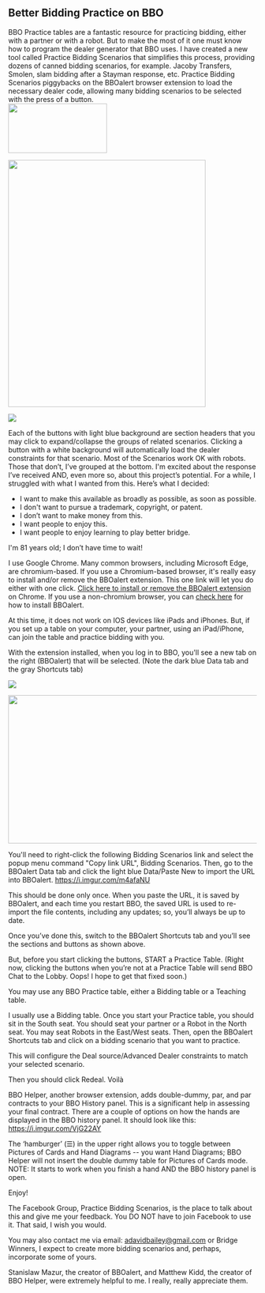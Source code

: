 ## Better Bidding Practice on BBO

BBO Practice tables are a fantastic resource for practicing bidding, either with a partner or with a robot. But to make the most of it one must know how to program the dealer generator that BBO uses. I have created a new tool called Practice Bidding Scenarios that simplifies this process, providing dozens of canned bidding scenarios, for example. Jacoby Transfers, Smolen, slam bidding after a Stayman response, etc. Practice Bidding Scenarios piggybacks on the BBOalert browser extension to load the necessary dealer code, allowing many bidding scenarios to be selected with the press of a button.  
<img src="image.png" width="200" height="100">

<img src=" ![](./images/PBS-Shortcuts.png) " width=400 height=500>

![](./images/PBS-Shortcuts.png)

Each of the buttons with light blue background are section headers that you may click to expand/collapse the groups of related scenarios.  Clicking a button with a white background will automatically load the dealer constraints for that scenario.
Most of the Scenarios work OK with robots.  Those that don’t, I’ve grouped at the bottom.
I'm excited about the response I’ve received AND, even more so, about this project’s potential. For a while, I struggled with what I wanted from this.  Here’s what I decided:

- I want to make this available as broadly as possible, as soon as possible.  
- I don't want to pursue a trademark, copyright, or patent.
- I don’t want to make money from this.
- I want people to enjoy this.
- I want people to enjoy learning to play better bridge.

I'm 81 years old; I don’t have time to wait!

I use Google Chrome.  Many common browsers, including Microsoft Edge, are chromium-based. If you use a Chromium-based browser, it's really easy to install and/or remove the BBOalert extension. This one link will let you do either with one click. <a href="https://chrome.google.com/webstore/detail/bboalert/bjgihidachainhhhilkeemegdhehnlcf">Click here to install or remove the BBOalert extension</a> on Chrome. If you use a non-chromium browser, you can <a href="https://github.com/stanmaz/BBOalert/blob/master/README.md#installation">check here</a> for how to install BBOalert.




At this time, it does not work on IOS devices like iPads and iPhones.  But, if you set up a table on your computer, your partner, using an iPad/iPhone, can join the table and practice bidding with you.


With the extension installed, when you log in to BBO, you'll see a new tab on the right (BBOalert) that will be selected.  (Note the dark blue Data tab and the gray Shortcuts tab)

![](https://i.imgur.com/4viOEnj)


<img src="https://i.imgur.com/4viOEnj" width="600" height="300">





You'll need to right-click the following Bidding Scenarios link and select the popup menu command "Copy link URL", Bidding Scenarios.  Then, go to the BBOalert Data tab and click the light blue Data/Paste New to import the URL into BBOalert.
https://i.imgur.com/m4afaNU







This should be done only once. When you paste the URL, it is saved by BBOalert, and each time you restart BBO, the saved URL is used to re-import the file contents, including any updates; so, you’ll always be up to date.


Once you’ve done this, switch to the BBOalert Shortcuts tab and you’ll see the sections and buttons as shown above.


But, before you start clicking the buttons, START a Practice Table.  (Right now, clicking the buttons when you’re not at a Practice Table will send BBO Chat to the Lobby.  Oops!  I hope to get that fixed soon.)






You may use any BBO Practice table, either a Bidding table or a Teaching table.


I usually use a Bidding table.  Once you start your Practice table, you should sit in the South seat.  You should seat your partner or a Robot in the North seat.  You may seat Robots in the East/West seats.  Then, open the BBOalert Shortcuts tab and click on a bidding scenario that you want to practice.


This will configure the Deal source/Advanced Dealer constraints to match your selected scenario.


Then you should click Redeal.  Voilà


BBO Helper, another browser extension, adds double-dummy, par, and par contracts to your BBO History panel.  This is a significant help in assessing your final contract.  There are a couple of options on how the hands are displayed in the BBO history panel.  It should look like this: https://i.imgur.com/VjG22AY



The ‘hamburger’ (☰) in the upper right allows you to toggle between Pictures of Cards and Hand Diagrams -- you want Hand Diagrams; BBO Helper will not insert the double dummy table for Pictures of Cards mode.  NOTE: It starts to work when you finish a hand AND the BBO history panel is open.


Enjoy!


The Facebook Group, Practice Bidding Scenarios, is the place to talk about this and give me your feedback.   You DO NOT have to join Facebook to use it.  That said, I wish you would.


You may also contact me via email: adavidbailey@gmail.com or Bridge Winners,  I expect to create more bidding scenarios and, perhaps, incorporate some of yours.


Stanislaw Mazur, the creator of BBOalert, and Matthew Kidd, the creator of BBO Helper, were extremely helpful to me.  I really, really appreciate them.
